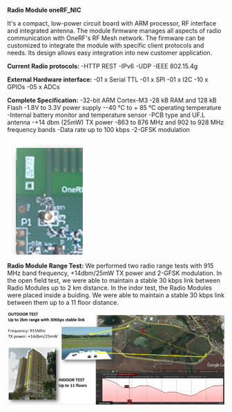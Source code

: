 **Radio Module oneRF_NIC**

It's a compact, low-power circuit board with ARM processor, RF interface and integrated antenna.
The module firmware manages all aspects of radio communication with OneRF's RF Mesh network.
The firmware can be customized to integrate the module with specific client protocols and needs.
Its design allows easy integration into new customer application. 

**Current Radio protocols:**
-HTTP REST
-IPv6
-UDP
-IEEE 802.15.4g


**External Hardware interface:**
-01 x Serial TTL
-01 x SPI
-01 x I2C
-10 x GPIOs
-05 x ADCs

**Complete Specification:**
-32-bit ARM Cortex-M3
-28 kB RAM and 128 kB Flash
-1.8V to 3.3V power supply
--40 °C to + 85 °C operating temperature
-Internal battery monitor and temperature sensor
-PCB type and UF.L antenna
-+14 dbm (25mW) TX power
-863 to 876 MHz and 902 to 928 MHz frequency bands
-Data rate up to 100 kbps
-2-GFSK modulation

<img style=" display:inline" src="Images/NIC_v05_m01.png" alt=""/>



**Radio Module Range Test:**
We performed two radio range tests with 915 MHz band frequency, +14dbm/25mW TX power and 2-GFSK modulation.
In the open field test, we were able to maintain a stable 30 kbps link between Radio Modules up to 2 km distance.
In the indor test, the Radio Modules were placed inside a buiding. 
We were able to maintain a stable 30 kbps link between them up to a 11 floor distance.

<img style=" display:inline" src="Images/range_test.png" width="1000" alt=""/>


